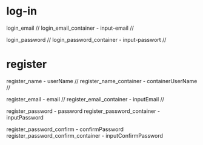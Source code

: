 # log-in
login_email //
login_email_container - input-email //

login_password //
login_password_container - input-passwort //

# register
register_name - userName //
register_name_container - containerUserName //

register_email - email //
register_email_container - inputEmail //

register_password - password
register_password_container - inputPassword

register_password_confirm - confirmPassword
register_password_confirm_container - inputConfirmPassword